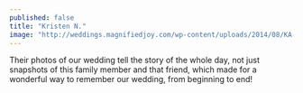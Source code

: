 ```yaml
---
published: false
title: "Kristen N."
image: "http://weddings.magnifiedjoy.com/wp-content/uploads/2014/08/KA-Wedding-Feature-480x375.jpg"
---
```

Their photos of our wedding tell the story of the whole day, not just snapshots of this family member and that friend, which made for a wonderful way to remember our wedding, from beginning to end!